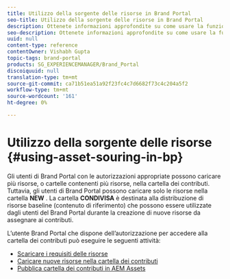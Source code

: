```yaml
---
title: Utilizzo della sorgente delle risorse in Brand Portal
seo-title: Utilizzo della sorgente delle risorse in Brand Portal
description: Ottenete informazioni approfondite su come usare la funzione Sourcing risorsa, caricare le risorse nella cartella dei contributi e pubblicare la cartella dei contributi per i AEM Assets in Brand Portal.
seo-description: Ottenete informazioni approfondite su come usare la funzione Sourcing risorsa, caricare le risorse nella cartella dei contributi e pubblicare la cartella dei contributi per i AEM Assets in Brand Portal.
uuid: null
content-type: reference
contentOwner: Vishabh Gupta
topic-tags: brand-portal
products: SG_EXPERIENCEMANAGER/Brand_Portal
discoiquuid: null
translation-type: tm+mt
source-git-commit: ca71b51ea51a92f23fc4c7d6682f73c4c204a5f2
workflow-type: tm+mt
source-wordcount: '161'
ht-degree: 0%

---
```



# Utilizzo della sorgente delle risorse {#using-asset-souring-in-bp}

Gli utenti di Brand Portal con le autorizzazioni appropriate possono caricare più risorse, o cartelle contenenti più risorse, nella cartella dei contributi. Tuttavia, gli utenti di Brand Portal possono caricare solo le risorse nella cartella **NEW** . La cartella **CONDIVISA** è destinata alla distribuzione di risorse baseline (contenuto di riferimento) che possono essere utilizzate dagli utenti del Brand Portal durante la creazione di nuove risorse da assegnare ai contributi.

L’utente Brand Portal che dispone dell’autorizzazione per accedere alla cartella dei contributi può eseguire le seguenti attività:

* [Scaricare i requisiti delle risorse](brand-portal-download-asset-requirements.md)
* [Caricare nuove risorse nella cartella dei contributi](brand-portal-upload-assets-to-contribution-folder.md)
* [Pubblica cartella dei contributi in AEM Assets](brand-portal-publish-contribution-folder-to-aem-assets.md)